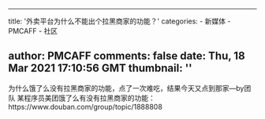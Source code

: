 
---
title: '外卖平台为什么不能出个拉黑商家的功能？'
categories: 
    - 新媒体
    - PMCAFF
    - 社区

author: PMCAFF
comments: false
date: Thu, 18 Mar 2021 17:10:56 GMT
thumbnail: ''
---

<div>   
为什么饿了么没有拉黑商家的功能，点了一次难吃，结果今天又点到那家—by团队 某程序员美团饿了么有没有拉黑商家的功能：https://www.douban.com/group/topic/1888808  
</div>
            